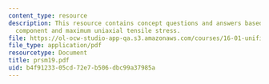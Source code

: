 ```yaml
---
content_type: resource
description: This resource contains concept questions and answers based on aerospace
  component and maximum uniaxial tensile stress.
file: https://ol-ocw-studio-app-qa.s3.amazonaws.com/courses/16-01-unified-engineering-i-ii-iii-iv-fall-2005-spring-2006/b4f9123305cd72e7b506dbc99a37985a_prsm19.pdf
file_type: application/pdf
resourcetype: Document
title: prsm19.pdf
uid: b4f91233-05cd-72e7-b506-dbc99a37985a
---
```

